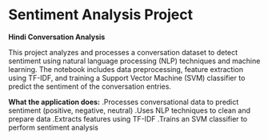 # Sentiment Analysis Project

 **Hindi Conversation Analysis**

   This project analyzes and processes a conversation dataset to detect sentiment using natural language processing (NLP) techniques and machine learning. The notebook includes data preprocessing, feature extraction using TF-IDF, and training a Support Vector Machine (SVM) classifier to predict the sentiment of the conversation entries.

**What the application does:**
.Processes conversational data to predict sentiment (positive, negative, neutral)
.Uses NLP techniques to clean and prepare data
.Extracts features using TF-IDF
.Trains an SVM classifier to perform sentiment analysis
